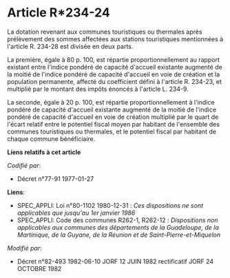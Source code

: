 # Article R*234-24

La dotation revenant aux communes touristiques ou thermales après prélèvement des sommes affectées aux stations touristiques
mentionnées à l'article R. 234-28 est divisée en deux parts.

La première, égale à 80 p. 100, est répartie proportionnellement au rapport existant entre l'indice pondéré de capacité
d'accueil existante augmenté de la moitié de l'indice pondéré de capacité d'accueil en voie de création et la population
permanente, affecté du coefficient défini à l'article R. 234-23, et multiplié par le montant des impôts énoncés à l'article
L. 234-9.

La seconde, égale à 20 p. 100, est répartie proportionnellement à l'indice pondéré de capacité d'accueil existante augmenté
de la moitié de l'indice pondéré de capacité d'accueil en voie de création multiplié par le quart de l'écart relatif entre le
potentiel fiscal moyen par habitant de l'ensemble des communes touristiques ou thermales, et le potentiel fiscal par habitant
de chaque commune bénéficiaire.

**Liens relatifs à cet article**

_Codifié par_:

  - Décret n°77-91 1977-01-27

**Liens**:

  - SPEC_APPLI: Loi n°80-1102 1980-12-31 : *Ces dispositions ne sont applicables que jusqu'au 1er janvier 1986*
  - SPEC_APPLI: Code des communes R262-1, R262-12 : *Dispositions non applicables aux communes des départements de la Guadeloupe, de la Martinique, de la Guyane, de la Réunion et de Saint-Pierre-et-Miquelon*

_Modifié par_:

  - Décret n°82-493 1982-06-10 JORF 12 JUIN 1982 rectificatif JORF 24 OCTOBRE 1982

